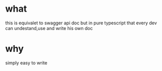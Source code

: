 # what
this is equivalet to swagger api doc but in pure typescript that every dev can undestand,use and write his own doc

# why
 simply easy to write